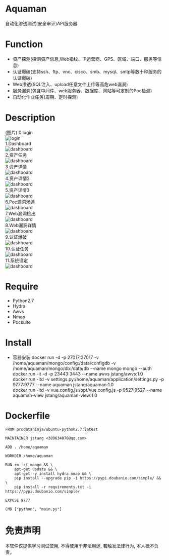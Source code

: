# Aquaman

自动化渗透测试(安全审计)API服务器

# Function
- 资产探测(探测资产信息,Web指纹、IP运营商、GPS、区域、端口、服务等信息)
- 认证爆破(支持ssh、ftp、vnc、cisco、smb、mysql、smtp等数十种服务的认证爆破)
- Web渗透(SQL注入、upload任意文件上传等高危web漏洞)
- 服务漏洞(包含中间件、web服务器、数据库、网站等可定制的Poc检测)
- 自动化作业任务(周期、定时探测)

# Description
(图片)
0.login  
![login](https://github.com/jstang9527/aquaman/tree/main/images/login.png)  
1.Dashboard  
![dashboard](https://github.com/jstang9527/aquaman/tree/main/images/dashboard.png)  
2.资产任务  
![dashboard](https://github.com/jstang9527/aquaman/tree/main/images/assets.png)  
3.资产详情  
![dashboard](https://github.com/jstang9527/aquaman/tree/main/images/asset1.png)  
4.资产详情2  
![dashboard](https://github.com/jstang9527/aquaman/tree/main/images/asset2.png)  
5.资产详情3  
![dashboard](https://github.com/jstang9527/aquaman/tree/main/images/asset3.png)  
6.Poc漏洞渗透  
![dashboard](https://github.com/jstang9527/aquaman/tree/main/images/poc.png)  
7.Web漏洞检出  
![dashboard](https://github.com/jstang9527/aquaman/tree/main/images/webs.png)  
8.Web漏洞详情  
![dashboard](https://github.com/jstang9527/aquaman/tree/main/images/web.png)  
9.认证爆破  
![dashboard](https://github.com/jstang9527/aquaman/tree/main/images/authtest.png)  
10.认证任务  
![dashboard](https://github.com/jstang9527/aquaman/tree/main/images/authtest2.png)  
11.系统设定  
![dashboard](https://github.com/jstang9527/aquaman/tree/main/images/sys.png)  


# Require
- Python2.7
- Hydra
- Awvs
- Nmap
- Pocsuite


# Install
- 容器安装
docker run -d -p 27017:27017 -v /home/aquaman/mongo/config:/data/configdb -v /home/aquaman/mongo/db:/data/db --name mongo mongo --auth  
docker run -it -d -p 23443:3443 --name awvs jstang/awvs:1.0  
docker run -itd -v settings.py:/home/aquaman/application/settings.py -p 9777:9777 --name aquaman jstang/aquaman:1.0  
docker run -itd -v vue.config.js:/opt/vue.config.js -p 9527:9527 --name aquaman-view jstang/aquaman-view:1.0  

# Dockerfile
```shell
FROM prodataninja/ubuntu-python2.7:latest

MAINTAINER jstang <389634070@qq.com>

ADD . /home/aquaman

WORKDIR /home/aquaman

RUN rm -rf mongo && \
    apt-get update && \
    apt-get -y install hydra nmap && \
    pip install --upgrade pip -i https://pypi.doubanio.com/simple/ && \
    pip install -r requirements.txt -i https://pypi.doubanio.com/simple/

EXPOSE 9777

CMD ["python", "main.py"]
```

# 免责声明
本软件仅提供学习测试使用, 不得使用于非法用途, 若触发法律行为, 本人概不负责。
